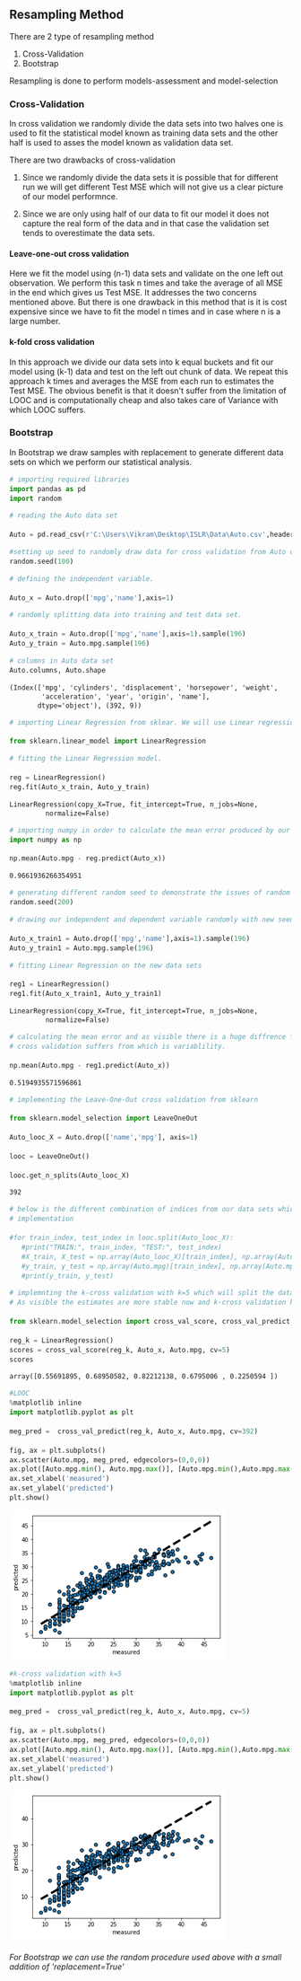 
## Resampling Method

There are 2 type of resampling method

1. Cross-Validation
2. Bootstrap

Resampling is done to perform models-assessment and model-selection

### Cross-Validation

In cross validation we randomly divide the data sets into two halves one is used to fit the statistical model known as training data sets and the other half is used to asses the model known as validation data set.

There are two drawbacks of cross-validation

1. Since we randomly divide the data sets it is possible that for different run we will get different Test MSE which will not give us a clear picture of our model performnce.

2. Since we are only using half of our data to fit our model it does not capture the real form of the data and in that case the validation set tends to overestimate the data sets.

#### Leave-one-out cross validation

Here we fit the model using (n-1) data sets and validate on the one left out observation. We perform this task n times and take the average of all MSE in the end which gives us Test MSE. It addresses the two concerns mentioned above. But there is one drawback in this method that is it is cost expensive since we have to fit the model n times and in case where n is a large number.

#### k-fold cross validation

In this approach we divide our data sets into k equal buckets and fit our model using (k-1) data and test on the left out chunk of data. We repeat this approach k times and averages the MSE from each run to estimates the Test MSE. The obvious benefit is that it doesn't suffer from the limitation of LOOC and is computationally cheap and also takes care of Variance with which LOOC suffers.

### Bootstrap

In Bootstrap we draw samples with replacement to generate different data sets on which we perform our statistical analysis.


```python
# importing required libraries
import pandas as pd
import random
```


```python
# reading the Auto data set

Auto = pd.read_csv(r'C:\Users\Vikram\Desktop\ISLR\Data\Auto.csv',header='infer', index_col='Column1')
```


```python
#setting up seed to randomly draw data for cross validation from Auto data set
random.seed(100)
```


```python
# defining the independent variable.

Auto_x = Auto.drop(['mpg','name'],axis=1)
```


```python
# randomly splitting data into training and test data set.

Auto_x_train = Auto.drop(['mpg','name'],axis=1).sample(196)
Auto_y_train = Auto.mpg.sample(196)
```


```python
# columns in Auto data set
Auto.columns, Auto.shape
```




    (Index(['mpg', 'cylinders', 'displacement', 'horsepower', 'weight',
            'acceleration', 'year', 'origin', 'name'],
           dtype='object'), (392, 9))




```python
# importing Linear Regression from sklear. We will use Linear regression to study the impact of resampling.

from sklearn.linear_model import LinearRegression
```


```python
# fitting the Linear Regression model.

reg = LinearRegression()
reg.fit(Auto_x_train, Auto_y_train)
```




    LinearRegression(copy_X=True, fit_intercept=True, n_jobs=None,
             normalize=False)




```python
# importing numpy in order to calculate the mean error produced by our model. As we can see that MSE is -1.072
import numpy as np

np.mean(Auto.mpg - reg.predict(Auto_x))
```




    0.9661936266354951




```python
# generating different random seed to demonstrate the issues of random resampling
random.seed(200)
```


```python
# drawing our independent and dependent variable randomly with new seed

Auto_x_train1 = Auto.drop(['mpg','name'],axis=1).sample(196)
Auto_y_train1 = Auto.mpg.sample(196)
```


```python
# fitting Linear Regression on the new data sets

reg1 = LinearRegression()
reg1.fit(Auto_x_train1, Auto_y_train1)
```




    LinearRegression(copy_X=True, fit_intercept=True, n_jobs=None,
             normalize=False)




```python
# calculating the mean error and as visible there is a huge diffrence from -1.07 to 0.144. This tells us the issue which 
# cross validation suffers from which is variablility.

np.mean(Auto.mpg - reg1.predict(Auto_x))
```




    0.5194935571596861




```python
# implementing the Leave-One-Out cross validation from sklearn

from sklearn.model_selection import LeaveOneOut

Auto_looc_X = Auto.drop(['name','mpg'], axis=1)

looc = LeaveOneOut()

looc.get_n_splits(Auto_looc_X)
```




    392




```python
# below is the different combination of indices from our data sets which were split into training and test using LOOC
# implementation

#for train_index, test_index in looc.split(Auto_looc_X):
   #print("TRAIN:", train_index, "TEST:", test_index)
   #X_train, X_test = np.array(Auto_looc_X)[train_index], np.array(Auto_looc_X)[test_index]
   #y_train, y_test = np.array(Auto.mpg)[train_index], np.array(Auto.mpg)[test_index]
   #print(y_train, y_test)
```


```python
# implemnting the k-cross validation with k=5 which will split the data set in 5 equal samples and will evaluate the performance.
# As visible the estimates are more stable now and k-cross validation has addressed the issue of variability to some extent.

from sklearn.model_selection import cross_val_score, cross_val_predict

reg_k = LinearRegression()
scores = cross_val_score(reg_k, Auto_x, Auto.mpg, cv=5)
scores
```




    array([0.55691895, 0.68950582, 0.82212138, 0.6795006 , 0.2250594 ])




```python
#LOOC
%matplotlib inline
import matplotlib.pyplot as plt

meg_pred =  cross_val_predict(reg_k, Auto_x, Auto.mpg, cv=392)

fig, ax = plt.subplots()
ax.scatter(Auto.mpg, meg_pred, edgecolors=(0,0,0))
ax.plot([Auto.mpg.min(), Auto.mpg.max()], [Auto.mpg.min(),Auto.mpg.max()], 'k--',lw=4)
ax.set_xlabel('measured')
ax.set_ylabel('predicted')
plt.show()
```


![](/assets/Chapter%20-%205_files/Chapter%20-%205_17_0.png)



```python
#k-cross validation with k=5
%matplotlib inline
import matplotlib.pyplot as plt

meg_pred =  cross_val_predict(reg_k, Auto_x, Auto.mpg, cv=5)

fig, ax = plt.subplots()
ax.scatter(Auto.mpg, meg_pred, edgecolors=(0,0,0))
ax.plot([Auto.mpg.min(), Auto.mpg.max()], [Auto.mpg.min(),Auto.mpg.max()], 'k--',lw=4)
ax.set_xlabel('measured')
ax.set_ylabel('predicted')
plt.show()
```


![](/assets/Chapter%20-%205_files/Chapter%20-%205_18_0.png)


###### For Bootstrap we can use the random procedure used above with a small addition of 'replacement=True'
